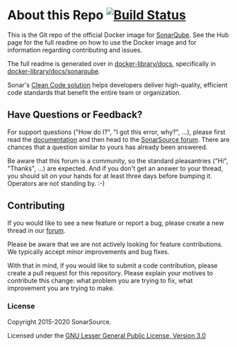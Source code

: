 # About this Repo [![Build Status](https://api.cirrus-ci.com/github/SonarSource/docker-sonarqube.svg)](https://cirrus-ci.com/github/SonarSource/docker-sonarqube)

This is the Git repo of the official Docker image for [SonarQube](https://registry.hub.docker.com/_/sonarqube/). See the Hub page for the full readme on how to use the Docker image and for information regarding contributing and issues.

The full readme is generated over in [docker-library/docs](https://github.com/docker-library/docs), specifically in [docker-library/docs/sonarqube](https://github.com/docker-library/docs/tree/master/sonarqube).

Sonar's [Clean Code solution](https://www.sonarsource.com/solutions/clean-code/) helps developers deliver high-quality, efficient code standards that benefit the entire team or organization.


Have Questions or Feedback?
---------------------------

For support questions ("How do I?", "I got this error, why?", ...), please first read the [documentation](https://docs.sonarqube.org) and then head to the [SonarSource forum](https://community.sonarsource.com/). There are chances that a question similar to yours has already been answered. 

Be aware that this forum is a community, so the standard pleasantries ("Hi", "Thanks", ...) are expected. And if you don't get an answer to your thread, you should sit on your hands for at least three days before bumping it. Operators are not standing by. :-)


Contributing
------------

If you would like to see a new feature or report a bug, please create a new thread in our [forum](https://community.sonarsource.com/tags/c/sq/10/none/docker).

Please be aware that we are not actively looking for feature contributions. We typically accept minor improvements and bug fixes.

With that in mind, if you would like to submit a code contribution, please create a pull request for this repository. Please explain your motives to contribute this change: what problem you are trying to fix, what improvement you are trying to make.

### License

Copyright 2015-2020 SonarSource.

Licensed under the [GNU Lesser General Public License, Version 3.0](http://www.gnu.org/licenses/lgpl.txt)
